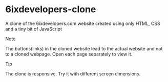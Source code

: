 # 6ixdevelopers-clone
A clone of the 6ixdevelopers.com website created using only HTML, CSS and a tiny bit of JavaScript

> [!NOTE]  
> The buttons(links) in the cloned website lead to the actual website and not to a cloned webpage.
> Open each page separately to view it.

> [!TIP]
> The clone is responsive. Try it with different screen dimensions.
